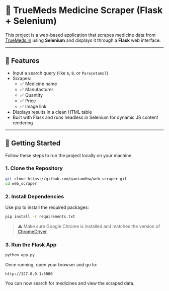 # 💊 TrueMeds Medicine Scraper (Flask + Selenium)

This project is a web-based application that scrapes medicine data from [TrueMeds.in](https://www.truemeds.in) using **Selenium** and displays it through a **Flask** web interface.

---

## 📸 Features

- Input a search query (like `A`, `B`, or `Paracetamol`)
- Scrapes:
  - ✅ Medicine name
  - ✅ Manufacturer
  - ✅ Quantity
  - ✅ Price
  - ✅ Image link
- Displays results in a clean HTML table
- Built with Flask and runs headless in Selenium for dynamic JS content rendering

---

## 🚀 Getting Started

Follow these steps to run the project locally on your machine.

### 1. Clone the Repository

```bash
git clone https://github.com/gautamdhw/web_scraper.git
cd web_scraper
```

### 2. Install Dependencies

Use pip to install the required packages:

```bash
pip install -r requirements.txt
```

> ⚠️ Make sure Google Chrome is installed and matches the version of [ChromeDriver](https://sites.google.com/chromium.org/driver/).

### 3. Run the Flask App

```bash
python app.py
```

Once running, open your browser and go to:

```
http://127.0.0.1:5000
```

You can now search for medicines and view the scraped data.
